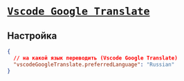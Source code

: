# [`Vscode Google Translate`](./index.md)

## Настройка

```json
{
  // на какой язык переводить (Vscode Google Translate)
  "vscodeGoogleTranslate.preferredLanguage": "Russian"
}
```
